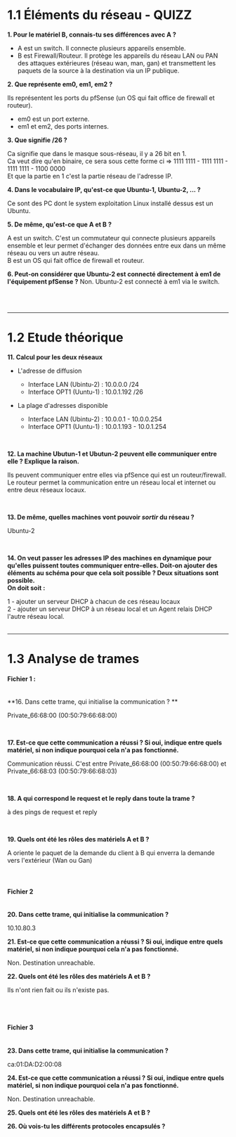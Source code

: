 # 1.1 Éléments du réseau - QUIZZ


**1. Pour le matériel **B**, connais-tu ses différences avec **A** ?**  

* A est un switch. Il connecte plusieurs appareils ensemble.    
* B est Firewall/Routeur. Il protège les appareils du réseau LAN ou PAN des attaques extérieures (réseau wan, man, gan) et transmettent les paquets de la source à la destination via un IP publique.
  
**2. Que représente **em0**, **em1**, **em2** ?**

Ils représentent les ports du pfSense (un OS qui fait office de firewall et routeur).  
* em0 est un port externe.  
* em1 et em2, des ports internes.

**3. Que signifie **/26** ?**

Ca signifie que dans le masque sous-réseau, il y a 26 bit en 1.  
Ca veut dire qu'en binaire, ce sera sous cette forme ci => 1111 1111 - 1111 1111 - 1111 1111 - 1100 0000  
Et que la partie en 1 c'est la partie réseau de l'adresse IP.
  
**4. Dans le vocabulaire IP, qu'est-ce que **Ubuntu-1**, **Ubuntu-2**, ... ?**

Ce sont des PC dont le system exploitation Linux installé dessus est un Ubuntu.

**5. De même, qu'est-ce que **A** et **B** ?**

A est un switch. C'est un commutateur qui connecte plusieurs appareils ensemble et leur permet d'échanger des données entre eux dans un même réseau ou vers un autre réseau.  
B est un OS qui fait office de firewall et routeur.

**6. Peut-on considérer que **Ubuntu-2** est connecté directement à **em1** de l'équipement pfSense ?**
Non. Ubuntu-2 est connecté à em1 via le switch.​

<br><br>
___

# 1.2 Etude théorique  
**11. Calcul pour les deux réseaux**
* L'adresse de diffusion  

	- Interface LAN (Ubintu-2) : 10.0.0.0 /24
	- Interface OPT1 (Uuntu-1) : 10.0.1.192 /26

* La plage d'adresses disponible  

	- Interface LAN (Ubintu-2) : 10.0.0.1 - 10.0.0.254
	- Interface OPT1 (Uuntu-1) : 10.0.1.193 - 10.0.1.254

<br>

**12. La machine Ubutun-1 et Ubutun-2 peuvent elle communiquer entre elle ? Explique la raison.**  
  
Ils peuvent communiquer entre elles via pfSence qui est un routeur/firewall. Le routeur permet la communication entre un réseau local et internet ou entre deux réseaux locaux.   

<br>

**13. De même, quelles machines vont pouvoir _**sortir**_ du réseau ?**  

Ubuntu-2  

<br>

**14. On veut passer les adresses IP des machines en dynamique pour qu'elles puissent toutes communiquer entre-elles. Doit-on ajouter des éléments au schéma pour que cela soit possible ? Deux situations sont possible.  
On doit soit :**  

1 - ajouter un serveur DHCP à chacun de ces réseau locaux  
2 - ajouter un serveur DHCP à un réseau local et un ​Agent relais DHCP l'autre réseau local.  
<br>
___

# 1.3 Analyse de trames  

#### Fichier 1 :  
​  
**16. Dans cette trame, qui initialise la communication ? **  

Private_66:68:00 (00:50:79:66:68:00) 

<br>

**17. Est-ce que cette communication a réussi ? Si oui, indique entre quels matériel, si non indique pourquoi cela n'a pas fonctionné.**  

Communication réussi. C'est entre Private_66:68:00 (00:50:79:66:68:00) et Private_66:68:03  (00:50:79:66:68:03)

<br>

**18. A qui correspond le **request** et le **reply** dans toute la trame ?**  

à des pings de request et reply

<br>

**19. Quels ont été les rôles des matériels **A** et **B** ?**  

A oriente le paquet de la demande du client à B qui enverra la demande vers l'extérieur (Wan ou Gan)
​  
<br><br>

#### Fichier 2 
​  
**20. Dans cette trame, qui initialise la communication ?**  

10.10.80.3

**21. Est-ce que cette communication a réussi ? Si oui, indique entre quels matériel, si non indique pourquoi cela n'a pas fonctionné.**  

Non. Destination unreachable. 

**22. Quels ont été les rôles des matériels **A** et **B** ?**  

​Ils n'ont rien fait ou ils n'existe pas.

<br><br>

#### Fichier 3  
​  
**23. Dans cette trame, qui initialise la communication ?**  

ca:01:DA:D2:00:08

**24. Est-ce que cette communication a réussi ? Si oui, indique entre quels matériel, si non indique pourquoi cela n'a pas fonctionné.**  

Non. Destination unreachable. 

**25. Quels ont été les rôles des matériels **A** et **B** ?**  


**26. Où vois-tu les différents protocoles encapsulés ?**  
